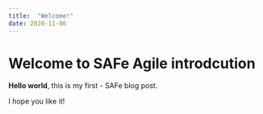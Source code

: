 ```yaml
---
title:  "Welcome!"
date: 2020-11-06
---
```


# Welcome to SAFe Agile introdcution

**Hello world**, this is my first - SAFe blog post.

I hope you like it!

